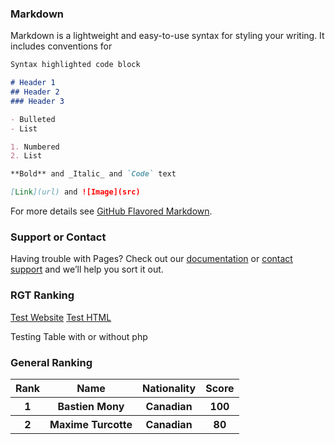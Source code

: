 ### Markdown

Markdown is a lightweight and easy-to-use syntax for styling your writing. It includes conventions for

```markdown
Syntax highlighted code block

# Header 1
## Header 2
### Header 3

- Bulleted
- List

1. Numbered
2. List

**Bold** and _Italic_ and `Code` text

[Link](url) and ![Image](src)
```

For more details see [GitHub Flavored Markdown](https://guides.github.com/features/mastering-markdown/).

### Support or Contact

Having trouble with Pages? Check out our [documentation](https://help.github.com/categories/github-pages-basics/) or [contact support](https://github.com/contact) and we’ll help you sort it out.

### RGT Ranking

[Test Website](registration/index.php)
[Test HTML](test.html)

Testing Table with or without php

<body>
<h3>General Ranking</h3>
<table>
	
<tr>
<th>Rank</th>
<th>Name</th>
<th>Nationality</th>
<th>Score</th>


<tr>
<th>1</th>
<th>Bastien Mony</th>
<th>Canadian</th>
<th>100</th>

	
<tr>
<th>2</th>
<th>Maxime Turcotte</th>
<th>Canadian</th>
<th>80</th>
</tr>






